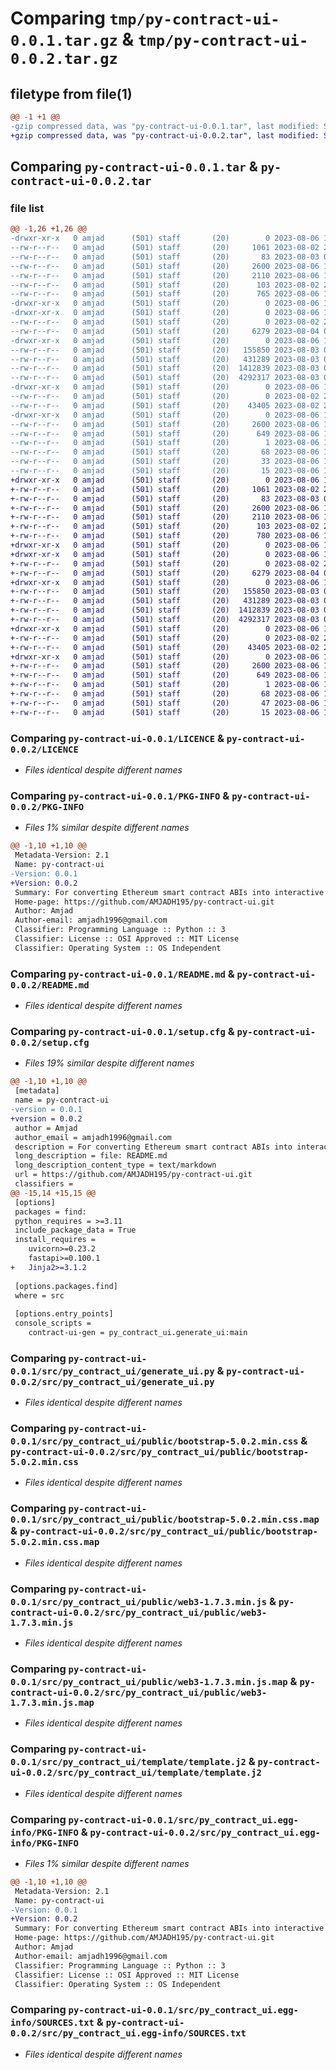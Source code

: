 # Comparing `tmp/py-contract-ui-0.0.1.tar.gz` & `tmp/py-contract-ui-0.0.2.tar.gz`

## filetype from file(1)

```diff
@@ -1 +1 @@
-gzip compressed data, was "py-contract-ui-0.0.1.tar", last modified: Sun Aug  6 12:47:59 2023, max compression
+gzip compressed data, was "py-contract-ui-0.0.2.tar", last modified: Sun Aug  6 13:36:33 2023, max compression
```

## Comparing `py-contract-ui-0.0.1.tar` & `py-contract-ui-0.0.2.tar`

### file list

```diff
@@ -1,26 +1,26 @@
-drwxr-xr-x   0 amjad      (501) staff       (20)        0 2023-08-06 12:47:59.491992 py-contract-ui-0.0.1/
--rw-r--r--   0 amjad      (501) staff       (20)     1061 2023-08-02 22:58:37.000000 py-contract-ui-0.0.1/LICENCE
--rw-r--r--   0 amjad      (501) staff       (20)       83 2023-08-03 00:58:59.000000 py-contract-ui-0.0.1/MANIFEST.in
--rw-r--r--   0 amjad      (501) staff       (20)     2600 2023-08-06 12:47:59.492091 py-contract-ui-0.0.1/PKG-INFO
--rw-r--r--   0 amjad      (501) staff       (20)     2110 2023-08-06 12:30:02.000000 py-contract-ui-0.0.1/README.md
--rw-r--r--   0 amjad      (501) staff       (20)      103 2023-08-02 22:56:05.000000 py-contract-ui-0.0.1/pyproject.toml
--rw-r--r--   0 amjad      (501) staff       (20)      765 2023-08-06 12:47:59.492367 py-contract-ui-0.0.1/setup.cfg
-drwxr-xr-x   0 amjad      (501) staff       (20)        0 2023-08-06 12:47:59.474682 py-contract-ui-0.0.1/src/
-drwxr-xr-x   0 amjad      (501) staff       (20)        0 2023-08-06 12:47:59.476002 py-contract-ui-0.0.1/src/py_contract_ui/
--rw-r--r--   0 amjad      (501) staff       (20)        0 2023-08-02 20:56:20.000000 py-contract-ui-0.0.1/src/py_contract_ui/__init__.py
--rw-r--r--   0 amjad      (501) staff       (20)     6279 2023-08-04 07:26:45.000000 py-contract-ui-0.0.1/src/py_contract_ui/generate_ui.py
-drwxr-xr-x   0 amjad      (501) staff       (20)        0 2023-08-06 12:47:59.484753 py-contract-ui-0.0.1/src/py_contract_ui/public/
--rw-r--r--   0 amjad      (501) staff       (20)   155850 2023-08-03 00:53:13.000000 py-contract-ui-0.0.1/src/py_contract_ui/public/bootstrap-5.0.2.min.css
--rw-r--r--   0 amjad      (501) staff       (20)   431289 2023-08-03 00:53:13.000000 py-contract-ui-0.0.1/src/py_contract_ui/public/bootstrap-5.0.2.min.css.map
--rw-r--r--   0 amjad      (501) staff       (20)  1412839 2023-08-03 00:53:13.000000 py-contract-ui-0.0.1/src/py_contract_ui/public/web3-1.7.3.min.js
--rw-r--r--   0 amjad      (501) staff       (20)  4292317 2023-08-03 00:53:13.000000 py-contract-ui-0.0.1/src/py_contract_ui/public/web3-1.7.3.min.js.map
-drwxr-xr-x   0 amjad      (501) staff       (20)        0 2023-08-06 12:47:59.491125 py-contract-ui-0.0.1/src/py_contract_ui/template/
--rw-r--r--   0 amjad      (501) staff       (20)        0 2023-08-02 21:18:31.000000 py-contract-ui-0.0.1/src/py_contract_ui/template/__init__.py
--rw-r--r--   0 amjad      (501) staff       (20)    43405 2023-08-02 21:18:17.000000 py-contract-ui-0.0.1/src/py_contract_ui/template/template.j2
-drwxr-xr-x   0 amjad      (501) staff       (20)        0 2023-08-06 12:47:59.477039 py-contract-ui-0.0.1/src/py_contract_ui.egg-info/
--rw-r--r--   0 amjad      (501) staff       (20)     2600 2023-08-06 12:47:59.000000 py-contract-ui-0.0.1/src/py_contract_ui.egg-info/PKG-INFO
--rw-r--r--   0 amjad      (501) staff       (20)      649 2023-08-06 12:47:59.000000 py-contract-ui-0.0.1/src/py_contract_ui.egg-info/SOURCES.txt
--rw-r--r--   0 amjad      (501) staff       (20)        1 2023-08-06 12:47:59.000000 py-contract-ui-0.0.1/src/py_contract_ui.egg-info/dependency_links.txt
--rw-r--r--   0 amjad      (501) staff       (20)       68 2023-08-06 12:47:59.000000 py-contract-ui-0.0.1/src/py_contract_ui.egg-info/entry_points.txt
--rw-r--r--   0 amjad      (501) staff       (20)       33 2023-08-06 12:47:59.000000 py-contract-ui-0.0.1/src/py_contract_ui.egg-info/requires.txt
--rw-r--r--   0 amjad      (501) staff       (20)       15 2023-08-06 12:47:59.000000 py-contract-ui-0.0.1/src/py_contract_ui.egg-info/top_level.txt
+drwxr-xr-x   0 amjad      (501) staff       (20)        0 2023-08-06 13:36:33.200250 py-contract-ui-0.0.2/
+-rw-r--r--   0 amjad      (501) staff       (20)     1061 2023-08-02 22:58:37.000000 py-contract-ui-0.0.2/LICENCE
+-rw-r--r--   0 amjad      (501) staff       (20)       83 2023-08-03 00:58:59.000000 py-contract-ui-0.0.2/MANIFEST.in
+-rw-r--r--   0 amjad      (501) staff       (20)     2600 2023-08-06 13:36:33.200323 py-contract-ui-0.0.2/PKG-INFO
+-rw-r--r--   0 amjad      (501) staff       (20)     2110 2023-08-06 12:30:02.000000 py-contract-ui-0.0.2/README.md
+-rw-r--r--   0 amjad      (501) staff       (20)      103 2023-08-02 22:56:05.000000 py-contract-ui-0.0.2/pyproject.toml
+-rw-r--r--   0 amjad      (501) staff       (20)      780 2023-08-06 13:36:33.200588 py-contract-ui-0.0.2/setup.cfg
+drwxr-xr-x   0 amjad      (501) staff       (20)        0 2023-08-06 13:36:33.183868 py-contract-ui-0.0.2/src/
+drwxr-xr-x   0 amjad      (501) staff       (20)        0 2023-08-06 13:36:33.185223 py-contract-ui-0.0.2/src/py_contract_ui/
+-rw-r--r--   0 amjad      (501) staff       (20)        0 2023-08-02 20:56:20.000000 py-contract-ui-0.0.2/src/py_contract_ui/__init__.py
+-rw-r--r--   0 amjad      (501) staff       (20)     6279 2023-08-04 07:26:45.000000 py-contract-ui-0.0.2/src/py_contract_ui/generate_ui.py
+drwxr-xr-x   0 amjad      (501) staff       (20)        0 2023-08-06 13:36:33.189714 py-contract-ui-0.0.2/src/py_contract_ui/public/
+-rw-r--r--   0 amjad      (501) staff       (20)   155850 2023-08-03 00:53:13.000000 py-contract-ui-0.0.2/src/py_contract_ui/public/bootstrap-5.0.2.min.css
+-rw-r--r--   0 amjad      (501) staff       (20)   431289 2023-08-03 00:53:13.000000 py-contract-ui-0.0.2/src/py_contract_ui/public/bootstrap-5.0.2.min.css.map
+-rw-r--r--   0 amjad      (501) staff       (20)  1412839 2023-08-03 00:53:13.000000 py-contract-ui-0.0.2/src/py_contract_ui/public/web3-1.7.3.min.js
+-rw-r--r--   0 amjad      (501) staff       (20)  4292317 2023-08-03 00:53:13.000000 py-contract-ui-0.0.2/src/py_contract_ui/public/web3-1.7.3.min.js.map
+drwxr-xr-x   0 amjad      (501) staff       (20)        0 2023-08-06 13:36:33.193619 py-contract-ui-0.0.2/src/py_contract_ui/template/
+-rw-r--r--   0 amjad      (501) staff       (20)        0 2023-08-02 21:18:31.000000 py-contract-ui-0.0.2/src/py_contract_ui/template/__init__.py
+-rw-r--r--   0 amjad      (501) staff       (20)    43405 2023-08-02 21:18:17.000000 py-contract-ui-0.0.2/src/py_contract_ui/template/template.j2
+drwxr-xr-x   0 amjad      (501) staff       (20)        0 2023-08-06 13:36:33.185986 py-contract-ui-0.0.2/src/py_contract_ui.egg-info/
+-rw-r--r--   0 amjad      (501) staff       (20)     2600 2023-08-06 13:36:33.000000 py-contract-ui-0.0.2/src/py_contract_ui.egg-info/PKG-INFO
+-rw-r--r--   0 amjad      (501) staff       (20)      649 2023-08-06 13:36:33.000000 py-contract-ui-0.0.2/src/py_contract_ui.egg-info/SOURCES.txt
+-rw-r--r--   0 amjad      (501) staff       (20)        1 2023-08-06 13:36:33.000000 py-contract-ui-0.0.2/src/py_contract_ui.egg-info/dependency_links.txt
+-rw-r--r--   0 amjad      (501) staff       (20)       68 2023-08-06 13:36:33.000000 py-contract-ui-0.0.2/src/py_contract_ui.egg-info/entry_points.txt
+-rw-r--r--   0 amjad      (501) staff       (20)       47 2023-08-06 13:36:33.000000 py-contract-ui-0.0.2/src/py_contract_ui.egg-info/requires.txt
+-rw-r--r--   0 amjad      (501) staff       (20)       15 2023-08-06 13:36:33.000000 py-contract-ui-0.0.2/src/py_contract_ui.egg-info/top_level.txt
```

### Comparing `py-contract-ui-0.0.1/LICENCE` & `py-contract-ui-0.0.2/LICENCE`

 * *Files identical despite different names*

### Comparing `py-contract-ui-0.0.1/PKG-INFO` & `py-contract-ui-0.0.2/PKG-INFO`

 * *Files 1% similar despite different names*

```diff
@@ -1,10 +1,10 @@
 Metadata-Version: 2.1
 Name: py-contract-ui
-Version: 0.0.1
+Version: 0.0.2
 Summary: For converting Ethereum smart contract ABIs into interactive HTML user interface.
 Home-page: https://github.com/AMJADH195/py-contract-ui.git
 Author: Amjad
 Author-email: amjadh1996@gmail.com
 Classifier: Programming Language :: Python :: 3
 Classifier: License :: OSI Approved :: MIT License
 Classifier: Operating System :: OS Independent
```

### Comparing `py-contract-ui-0.0.1/README.md` & `py-contract-ui-0.0.2/README.md`

 * *Files identical despite different names*

### Comparing `py-contract-ui-0.0.1/setup.cfg` & `py-contract-ui-0.0.2/setup.cfg`

 * *Files 19% similar despite different names*

```diff
@@ -1,10 +1,10 @@
 [metadata]
 name = py-contract-ui
-version = 0.0.1
+version = 0.0.2
 author = Amjad
 author_email = amjadh1996@gmail.com
 description = For converting Ethereum smart contract ABIs into interactive HTML user interface.
 long_description = file: README.md
 long_description_content_type = text/markdown
 url = https://github.com/AMJADH195/py-contract-ui.git
 classifiers = 
@@ -15,14 +15,15 @@
 [options]
 packages = find:
 python_requires = >=3.11
 include_package_data = True
 install_requires = 
 	uvicorn>=0.23.2
 	fastapi>=0.100.1
+	Jinja2>=3.1.2
 
 [options.packages.find]
 where = src
 
 [options.entry_points]
 console_scripts = 
 	contract-ui-gen = py_contract_ui.generate_ui:main
```

### Comparing `py-contract-ui-0.0.1/src/py_contract_ui/generate_ui.py` & `py-contract-ui-0.0.2/src/py_contract_ui/generate_ui.py`

 * *Files identical despite different names*

### Comparing `py-contract-ui-0.0.1/src/py_contract_ui/public/bootstrap-5.0.2.min.css` & `py-contract-ui-0.0.2/src/py_contract_ui/public/bootstrap-5.0.2.min.css`

 * *Files identical despite different names*

### Comparing `py-contract-ui-0.0.1/src/py_contract_ui/public/bootstrap-5.0.2.min.css.map` & `py-contract-ui-0.0.2/src/py_contract_ui/public/bootstrap-5.0.2.min.css.map`

 * *Files identical despite different names*

### Comparing `py-contract-ui-0.0.1/src/py_contract_ui/public/web3-1.7.3.min.js` & `py-contract-ui-0.0.2/src/py_contract_ui/public/web3-1.7.3.min.js`

 * *Files identical despite different names*

### Comparing `py-contract-ui-0.0.1/src/py_contract_ui/public/web3-1.7.3.min.js.map` & `py-contract-ui-0.0.2/src/py_contract_ui/public/web3-1.7.3.min.js.map`

 * *Files identical despite different names*

### Comparing `py-contract-ui-0.0.1/src/py_contract_ui/template/template.j2` & `py-contract-ui-0.0.2/src/py_contract_ui/template/template.j2`

 * *Files identical despite different names*

### Comparing `py-contract-ui-0.0.1/src/py_contract_ui.egg-info/PKG-INFO` & `py-contract-ui-0.0.2/src/py_contract_ui.egg-info/PKG-INFO`

 * *Files 1% similar despite different names*

```diff
@@ -1,10 +1,10 @@
 Metadata-Version: 2.1
 Name: py-contract-ui
-Version: 0.0.1
+Version: 0.0.2
 Summary: For converting Ethereum smart contract ABIs into interactive HTML user interface.
 Home-page: https://github.com/AMJADH195/py-contract-ui.git
 Author: Amjad
 Author-email: amjadh1996@gmail.com
 Classifier: Programming Language :: Python :: 3
 Classifier: License :: OSI Approved :: MIT License
 Classifier: Operating System :: OS Independent
```

### Comparing `py-contract-ui-0.0.1/src/py_contract_ui.egg-info/SOURCES.txt` & `py-contract-ui-0.0.2/src/py_contract_ui.egg-info/SOURCES.txt`

 * *Files identical despite different names*

